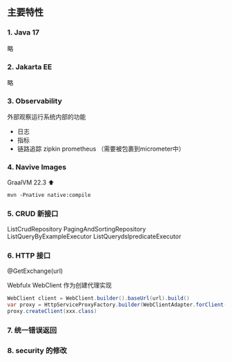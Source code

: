 ## 主要特性
### 1. Java 17
略
### 2. Jakarta EE
略
### 3. Observability
外部观察运行系统内部的功能
+ 日志 
+ 指标 
+ 链路追踪 zipkin prometheus
（需要被包裹到micrometer中）


### 4. Navive Images
GraalVM 22.3 ⬆️
```shell
mvn -Pnative native:compile
```
### 5. CRUD 新接口

ListCrudRepository
PagingAndSortingRepository
ListQueryByExampleExecutor
ListQuerydslpredicateExecutor

### 6. HTTP 接口

@GetExchange(url)

Webfulx WebClient 作为创建代理实现
```java
WebClient client = WebClient.builder().baseUrl(url).build()
var proxy = HttpServiceProxyFactory.builder(WebClientAdapter.forClient(client)).builer()
proxy.createClient(xxx.class)
```
### 7. 统一错误返回
### 8. security 的修改
